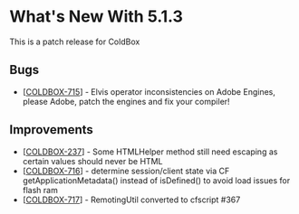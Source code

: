 # What's New With 5.1.3

This is a patch release for ColdBox

## Bugs

* \[[COLDBOX-715](https://ortussolutions.atlassian.net/browse/COLDBOX-715)\] - Elvis operator inconsistencies on Adobe Engines, please Adobe, patch the engines and fix your compiler!

## Improvements

* \[[COLDBOX-237](https://ortussolutions.atlassian.net/browse/COLDBOX-237)\] - Some HTMLHelper method still need escaping as certain values should never be HTML
* \[[COLDBOX-716](https://ortussolutions.atlassian.net/browse/COLDBOX-716)\] - determine session/client state via CF getApplicationMetadata\(\) instead of isDefined\(\) to avoid load issues for flash ram
* \[[COLDBOX-717](https://ortussolutions.atlassian.net/browse/COLDBOX-717)\] - RemotingUtil converted to cfscript \#367

